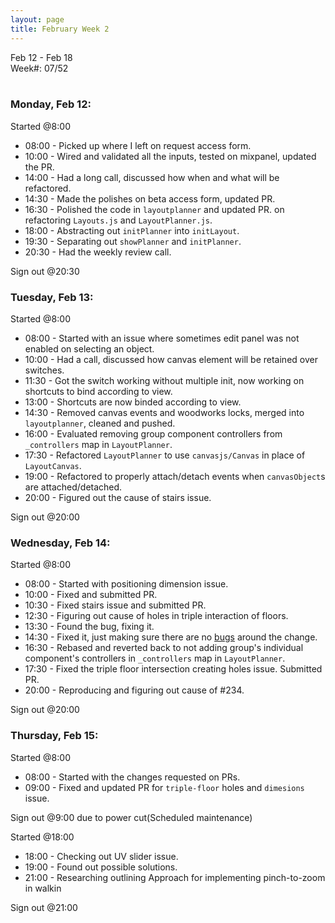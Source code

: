 ```yaml
---
layout: page
title: February Week 2
---
```


Feb 12 - Feb 18<br>
Week#: 07/52<br><br>

### Monday, Feb 12:

Started @8:00

- 08:00 - Picked up where I left on request access form.
- 10:00 - Wired and validated all the inputs, tested on mixpanel, updated the PR.
- 14:00 - Had a long call, discussed how when and what will be refactored.
- 14:30 - Made the polishes on beta access form, updated PR.
- 16:30 - Polished the code in `layoutplanner` and updated PR. on refactoring `Layouts.js` and `LayoutPlanner.js`.
- 18:00 - Abstracting out `initPlanner` into `initLayout`.
- 19:30 - Separating out `showPlanner` and `initPlanner`.
- 20:30 - Had the weekly review call.

Sign out @20:30

### Tuesday, Feb 13:

Started @8:00

- 08:00 - Started with an issue where sometimes edit panel was not enabled on selecting an object.
- 10:00 - Had a call, discussed how canvas element will be retained over switches.
- 11:30 - Got the switch working without multiple init, now working on shortcuts to bind according to view.
- 13:00 - Shortcuts are now binded according to view.
- 14:30 - Removed canvas events and woodworks locks, merged into `layoutplanner`, cleaned and pushed.
- 16:00 - Evaluated removing group component controllers from `_controllers` map in `LayoutPlanner`.
- 17:30 - Refactored `LayoutPlanner` to use `canvasjs/Canvas` in place of `LayoutCanvas`.
- 19:00 - Refactored to properly attach/detach events when `canvasObject`s are attached/detached.
- 20:00 - Figured out the cause of stairs issue.

Sign out @20:00

### Wednesday, Feb 14:

Started @8:00

- 08:00 - Started with positioning dimension issue.
- 10:00 - Fixed and submitted PR.
- 10:30 - Fixed stairs issue and submitted PR.
- 12:30 - Figuring out cause of holes in triple interaction of floors.
- 13:30 - Found the bug, fixing it.
- 14:30 - Fixed it, just making sure there are no [bugs](https://github.com/EmptyCupHQ/emptycup3d/issues/250#issuecomment-1943309294) around the change.
- 16:30 - Rebased and reverted back to not adding group's individual component's controllers in `_controllers` map in `LayoutPlanner`.
- 17:30 - Fixed the triple floor intersection creating holes issue. Submitted PR.
- 20:00 - Reproducing and figuring out cause of #234.

Sign out @20:00

### Thursday, Feb 15:

Started @8:00

- 08:00 - Started with the changes requested on PRs.
- 09:00 - Fixed and updated PR for `triple-floor` holes and `dimesions` issue.

Sign out @9:00 due to power cut(Scheduled maintenance)

Started @18:00

- 18:00 - Checking out UV slider issue.
- 19:00 - Found out possible solutions.
- 21:00 - Researching outlining Approach for implementing pinch-to-zoom in walkin

Sign out @21:00